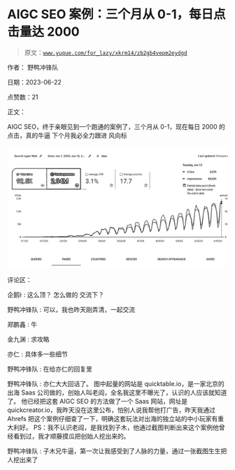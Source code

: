 # AIGC SEO 案例：三个月从 0-1，每日点击量达 2000

> 原文：[`www.yuque.com/for_lazy/xkrm14/zb2gb4vepm2eydgd`](https://www.yuque.com/for_lazy/xkrm14/zb2gb4vepm2eydgd)

作者： 野鸭冲锋队

日期：2023-06-22

点赞数：21

正文：

AIGC SEO，终于亲眼见到一个跑通的案例了，三个月从 0-1，现在每日 2000 的点击，真的牛逼 下个月我必全力跟进 风向标

![](img/15d9f2aa883e93a4cd2458db25ccacdd.png)

评论区：

企鹅 : 这么顶？ 怎么做的 交流下？

野鸭冲锋队 : 可以，我也昨天刚弄清，一起交流

郑鹏鑫 : 牛

金九渊 : 求攻略

亦仁 : 具体多一些细节

野鸭冲锋队 : 在给亦仁的回复里

野鸭冲锋队 : 亦仁大大回话了。 图中起量的网站是 quicktable.io，是一家北京的出海 Saas 公司做的，创始人叫老阎，全名我这里不曝光了，认识的人应该就知道了。 他已经把这套 AIGC SEO 的方法做了一个 Saas 网站，网址是 quickcreator.io，我昨天没在这里公布，怕别人说我帮他打广告，昨天我通过 Ahrefs 把这个案例仔细查了一下，明确这套玩法对出海的独立站的中小玩家有重大利好。 PS：我不认识老阎，是我找到子木，他通过截图判断出来这个案例他曾经看到过，我才顺藤摸瓜把创始人挖出来的。

野鸭冲锋队 : 子木兄牛逼，第一次让我感受到了人脉的力量，通过一张截图生生把人挖出来了

